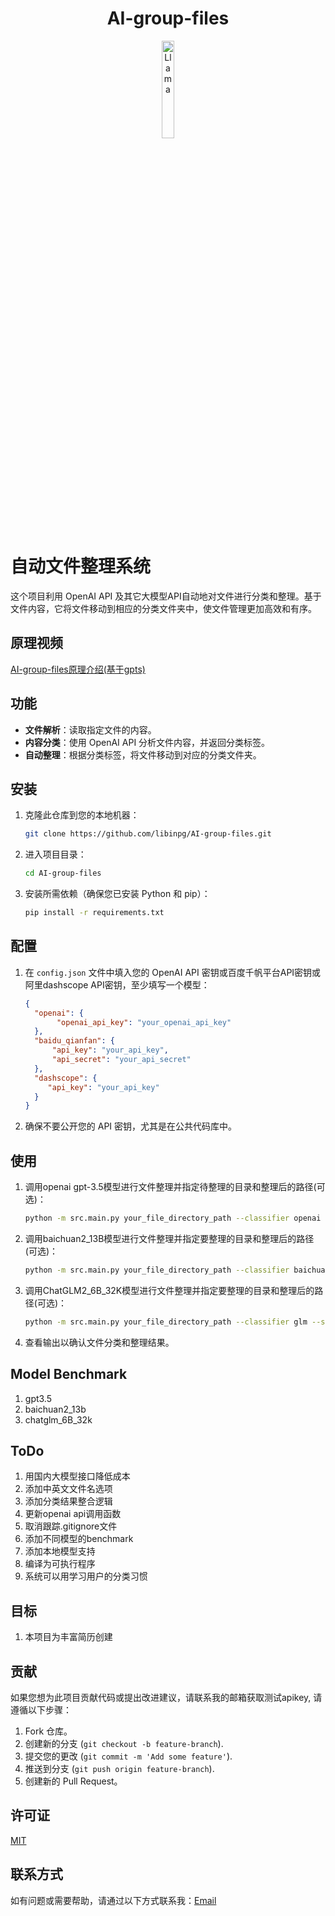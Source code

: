 <h1 align="center">
  AI-group-files
</h1>
<p align="center" width="100%">
  <img src="https://libinpg.github.io/logo.png" alt="Llama" style="width: 20%; display: block; margin: auto;"></a>
</p>

# 自动文件整理系统

这个项目利用 OpenAI API 及其它大模型API自动地对文件进行分类和整理。基于文件内容，它将文件移动到相应的分类文件夹中，使文件管理更加高效和有序。
## 原理视频

[AI-group-files原理介绍(基于gpts)](https://www.bilibili.com/video/BV1he411U7DS/?share_source=copy_web&vd_source=5c8f1eb177b7669e07cbe6d93dd65f4)

## 功能

- **文件解析**：读取指定文件的内容。
- **内容分类**：使用 OpenAI API 分析文件内容，并返回分类标签。
- **自动整理**：根据分类标签，将文件移动到对应的分类文件夹。

## 安装

1. 克隆此仓库到您的本地机器：
   ```bash
   git clone https://github.com/libinpg/AI-group-files.git

2. 进入项目目录：
   ```bash
   cd AI-group-files
   ```
3. 安装所需依赖（确保您已安装 Python 和 pip）：
   ```bash
   pip install -r requirements.txt
   ```

## 配置

1. 在 `config.json` 文件中填入您的 OpenAI API 密钥或百度千帆平台API密钥或阿里dashscope API密钥，至少填写一个模型：
   ```json
   {
     "openai": {
          "openai_api_key": "your_openai_api_key"
     },
     "baidu_qianfan": {
         "api_key": "your_api_key",
         "api_secret": "your_api_secret"
     },
     "dashscope": {
        "api_key": "your_api_key"
     }
   }
   ```
2. 确保不要公开您的 API 密钥，尤其是在公共代码库中。

## 使用

1. 调用openai gpt-3.5模型进行文件整理并指定待整理的目录和整理后的路径(可选)：
   ```bash
   python -m src.main.py your_file_directory_path --classifier openai --save_path xxx
   ```
2. 调用baichuan2_13B模型进行文件整理并指定要整理的目录和整理后的路径(可选)：
   ```bash
   python -m src.main.py your_file_directory_path --classifier baichuan2 --save_path xxx
   ```
3. 调用ChatGLM2_6B_32K模型进行文件整理并指定要整理的目录和整理后的路径(可选)：
   ```bash
   python -m src.main.py your_file_directory_path --classifier glm --save_path xxx
   ```
4. 查看输出以确认文件分类和整理结果。

## Model Benchmark

1. gpt3.5
2. baichuan2_13b
3. chatglm_6B_32k

## ToDo

1. 用国内大模型接口降低成本
2. 添加中英文文件名选项
3. 添加分类结果整合逻辑
4. 更新openai api调用函数
5. 取消跟踪.gitignore文件
6. 添加不同模型的benchmark
7. 添加本地模型支持
8. 编译为可执行程序
9. 系统可以用学习用户的分类习惯

## 目标
1. 本项目为丰富简历创建

## 贡献

如果您想为此项目贡献代码或提出改进建议，请联系我的邮箱获取测试apikey, 请遵循以下步骤：

1. Fork 仓库。
2. 创建新的分支 (`git checkout -b feature-branch`).
3. 提交您的更改 (`git commit -m 'Add some feature'`).
4. 推送到分支 (`git push origin feature-branch`).
5. 创建新的 Pull Request。

## 许可证

[MIT](https://choosealicense.com/licenses/mit/)

## 联系方式

如有问题或需要帮助，请通过以下方式联系我：[Email](mailto:1790572759@qq.com)
